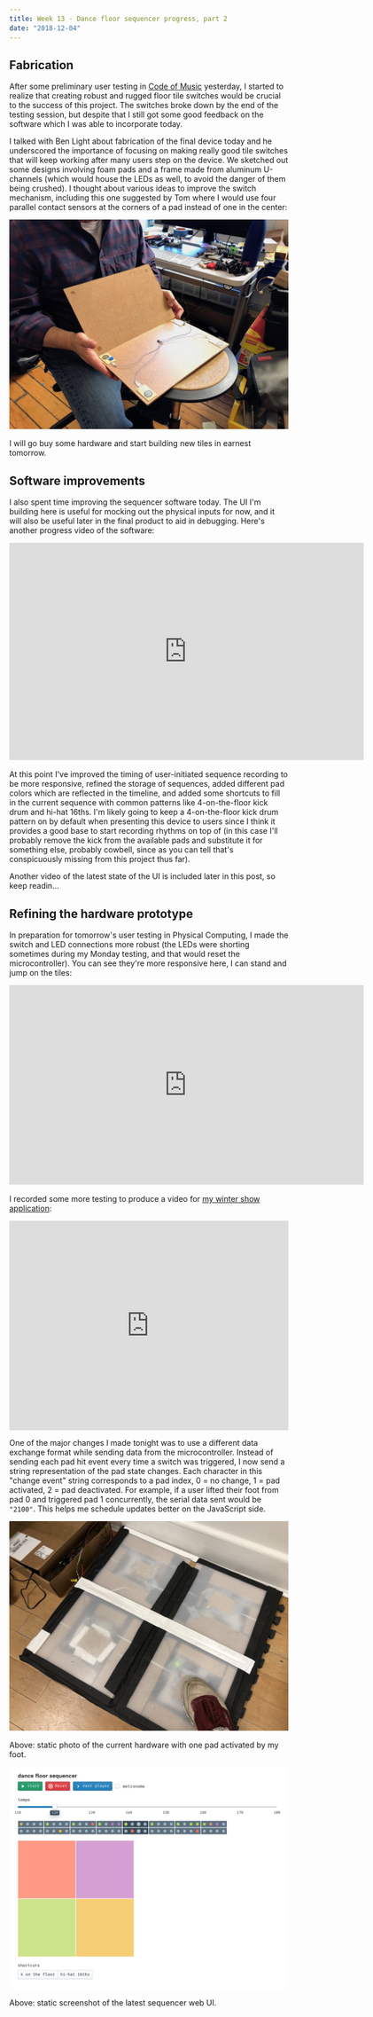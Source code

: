```yaml
---
title: Week 13 - Dance floor sequencer progress, part 2
date: "2018-12-04"
---
```


## Fabrication

After some preliminary user testing in [Code of Music](../../code-of-music/dance-floor-sequencer-testing) yesterday, I started to realize that creating robust and rugged floor tile switches would be crucial to the success of this project. The switches broke down by the end of the testing session, but despite that I still got some good feedback on the software which I was able to incorporate today.

I talked with Ben Light about fabrication of the final device today and he underscored the importance of focusing on making really good tile switches that will keep working after many users step on the device. We sketched out some designs involving foam pads and a frame made from aluminum U-channels (which would house the LEDs as well, to avoid the danger of them being crushed). I thought about various ideas to improve the switch mechanism, including this one suggested by Tom where I would use four parallel contact sensors at the corners of a pad instead of one in the center:

![four-contact-sensors](final-project-images/four-contact-sensors.jpg)

I will go buy some hardware and start building new tiles in earnest tomorrow.

## Software improvements

I also spent time improving the sequencer software today. The UI I'm building here is useful for mocking out the physical inputs for now, and it will also be useful later in the final product to aid in debugging. Here's another progress video of the software:

<iframe src="https://player.vimeo.com/video/304525853?loop=1&title=0&byline=0&portrait=0" width="640" height="392" frameborder="0" webkitallowfullscreen mozallowfullscreen allowfullscreen></iframe>

At this point I've improved the timing of user-initiated sequence recording to be more responsive, refined the storage of sequences, added different pad colors which are reflected in the timeline, and added some shortcuts to fill in the current sequence with common patterns like 4-on-the-floor kick drum and hi-hat 16ths. I'm likely going to keep a 4-on-the-floor kick drum pattern on by default when presenting this device to users since I think it provides a good base to start recording rhythms on top of (in this case I'll probably remove the kick from the available pads and substitute it for something else, probably cowbell, since as you can tell that's conspicuously missing from this project thus far).

Another video of the latest state of the UI is included later in this post, so keep readin...

## Refining the hardware prototype

In preparation for tomorrow's user testing in Physical Computing, I made the switch and LED connections more robust (the LEDs were shorting sometimes during my Monday testing, and that would reset the microcontroller). You can see they're more responsive here, I can stand and jump on the tiles:


<iframe src="https://player.vimeo.com/video/304527287?loop=1&title=0&byline=0&portrait=0" width="640" height="360" frameborder="0" webkitallowfullscreen mozallowfullscreen allowfullscreen></iframe>

I recorded some more testing to produce a video for [my winter show application](/slices/dance-floor-mpc):

<div style="padding:75% 0 0 0;position:relative;"><iframe src="https://player.vimeo.com/video/304532875?loop=1&title=0&byline=0&portrait=0" style="position:absolute;top:0;left:0;width:100%;height:100%;" frameborder="0" webkitallowfullscreen mozallowfullscreen allowfullscreen></iframe></div><script src="https://player.vimeo.com/api/player.js"></script>

One of the major changes I made tonight was to use a different data exchange format while sending data from the microcontroller. Instead of sending each pad hit event every time a switch was triggered, I now send a string representation of the pad state changes. Each character in this "change event" string corresponds to a pad index, 0 = no change, 1 = pad activated, 2 = pad deactivated. For example, if a user lifted their foot from pad 0 and triggered pad 1 concurrently, the serial data sent would be `"2100"`. This helps me schedule updates better on the JavaScript side.

![dance-floor-8](final-project-images/dance-floor-8.jpg)

Above: static photo of the current hardware with one pad activated by my foot.

![sequencer-ui-1](final-project-images/sequencer-ui-1.png)

Above: static screenshot of the latest sequencer web UI.

